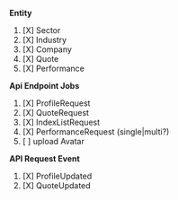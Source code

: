 **Entity**
1. [X] Sector
2. [X] Industry
3. [X] Company
4. [X] Quote
5. [X] Performance

**Api Endpoint Jobs**
1. [X] ProfileRequest
2. [X] QuoteRequest
3. [X] IndexListRequest
4. [X] PerformanceRequest (single|multi?)
5. [ ] upload Avatar

**API Request Event**
1. [X] ProfileUpdated
2. [X] QuoteUpdated